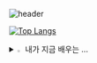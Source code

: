 ![header](https://capsule-render.vercel.app/api?type=blur&color=auto&height=300&section=header&text=minjoo's%20Github&fontSize=90)


[![Top Langs](https://github-readme-stats.vercel.app/api/top-langs/?username=sucresucces)](https://github.com/anuraghazra/github-readme-stats)


<details>
<summary>
  <img src="https://raw.githubusercontent.com/Tarikul-Islam-Anik/Animated-Fluent-Emojis/master/Emojis/Hand%20gestures/Eyes.png" alt="Eyes" width="2%" /> 내가 지금 배우는 ... 
</summary>
   <br>
  
![js](https://img.shields.io/badge/JavaScript-F7DF1E?style=for-the-badge&logo=JavaScript&logoColor=white) 
![html](https://img.shields.io/badge/HTML5-E34F26?style=for-the-badge&logo=html5&logoColor=white) 
![css](https://img.shields.io/badge/CSS-239120?&style=for-the-badge&logo=css3&logoColor=white) 
![react](https://img.shields.io/badge/React-20232A?style=for-the-badge&logo=react&logoColor=61DAFB)  
![MySQL](https://img.shields.io/badge/mysql-%2300f.svg?style=for-the-badge&logo=mysql&logoColor=white)
![java](https://img.shields.io/badge/Java-ED8B00?style=for-the-badge&logo=openjdk&logoColor=white) 
![python](https://img.shields.io/badge/Python-14354C?style=for-the-badge&logo=python&logoColor=white) 
![spring](https://img.shields.io/badge/Spring-6DB33F?style=for-the-badge&logo=spring&logoColor=white) 

</details>
<!--
**SUCRESUCCES/sucresucces** is a ✨ _special_ ✨ repository because its `README.md` (this file) appears on your GitHub profile.

![kotlin](https://img.shields.io/badge/Kotlin-0095D5?&style=for-the-badge&logo=kotlin&logoColor=white) 
![c](https://img.shields.io/badge/C-00599C?style=for-the-badge&logo=c&logoColor=white) 

Here are some ideas to get you started:

- 🔭 I’m currently working on ...
- 🌱 I’m currently learning ...
- 👯 I’m looking to collaborate on ...
- 🤔 I’m looking for help with ...
- 💬 Ask me about ...
- 📫 How to reach me: ...
- 😄 Pronouns: ...
- ⚡ Fun fact: ...
-->
